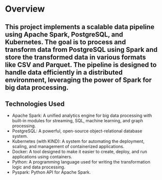 # Overview

## This project implements a scalable data pipeline using Apache Spark, PostgreSQL, and Kubernetes. The goal is to process and transform data from PostgreSQL using Spark and store the transformed data in various formats like CSV and Parquet. The pipeline is designed to handle data efficiently in a distributed environment, leveraging the power of Spark for big data processing.

## Technologies Used
- Apache Spark: A unified analytics engine for big data processing with built-in modules for streaming, SQL, machine learning, and graph processing.
- PostgreSQL: A powerful, open-source object-relational database system.
- Kubernetes (with KIND): A system for automating the deployment, scaling, and management of containerized applications.
- Docker: A tool designed to make it easier to create, deploy, and run applications using containers.
- Python: A programming language used for writing the transformation logic and data processing.
- Pyspark: Python API for Apache Spark.
